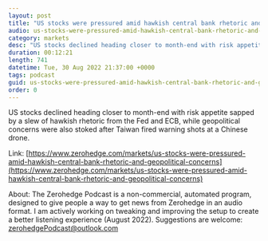 ```yaml
---
layout: post
title: "US stocks were pressured amid hawkish central bank rhetoric and geopolitical concerns - Newsquawk Asia-Pac Market Open"
audio: us-stocks-were-pressured-amid-hawkish-central-bank-rhetoric-and-geopolitical-concerns-0
category: markets
desc: "US stocks declined heading closer to month-end with risk appetite sapped by a slew of hawkish rhetoric from the Fed and ECB, while geopolitical concerns were also stoked after Taiwan fired warning shots at a Chinese drone."
duration: 00:12:21
length: 741
datetime: Tue, 30 Aug 2022 21:37:00 +0000
tags: podcast
guid: us-stocks-were-pressured-amid-hawkish-central-bank-rhetoric-and-geopolitical-concerns-0
order: 0
---
```

US stocks declined heading closer to month-end with risk appetite sapped by a slew of hawkish rhetoric from the Fed and ECB, while geopolitical concerns were also stoked after Taiwan fired warning shots at a Chinese drone.

Link: [https://www.zerohedge.com/markets/us-stocks-were-pressured-amid-hawkish-central-bank-rhetoric-and-geopolitical-concerns](https://www.zerohedge.com/markets/us-stocks-were-pressured-amid-hawkish-central-bank-rhetoric-and-geopolitical-concerns)

About: The Zerohedge Podcast is a non-commercial, automated program, designed to give people a way to get news from Zerohedge in an audio format.  I am actively working on tweaking and improving the setup to create a better listening experience (August 2022).  Suggestions are welcome: [zerohedgePodcast@outlook.com](mailto:zerohedgePodcast@outlook.com)